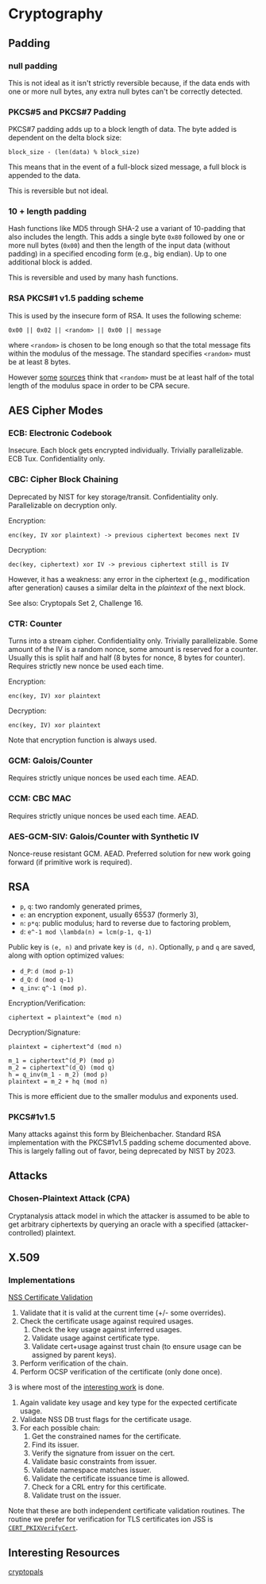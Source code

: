 # Cryptography

## Padding

### null padding

This is not ideal as it isn't strictly reversible because, if the data ends
with one or more null bytes, any extra null bytes can't be correctly detected.

### PKCS#5 and PKCS#7 Padding

PKCS#7 padding adds up to a block length of data. The byte added is dependent
on the delta block size:

    block_size - (len(data) % block_size)

This means that in the event of a full-block sized message, a full block is
appended to the data.

This is reversible but not ideal.

### 10 + length padding

Hash functions like MD5 through SHA-2 use a variant of 10-padding that also
includes the length. This adds a single byte `0x80` followed by one or more
null bytes (`0x00`) and then the length of the input data (without padding)
in a specified encoding form (e.g., big endian). Up to one additional block
is added.

This is reversible and used by many hash functions.

### RSA PKCS#1 v1.5 padding scheme

This is used by the insecure form of RSA. It uses the following scheme:

    0x00 || 0x02 || <random> || 0x00 || message

where `<random>` is chosen to be long enough so that the total message
fits within the modulus of the message. The standard specifies `<random>`
must be at least 8 bytes.

However [some](https://crypto.stackexchange.com/questions/66521/why-does-adding-pkcs1-v1-5-padding-make-rsa-encryption-non-deterministic)
[sources](http://www.cs.umd.edu/~jkatz/imc.html) think that `<random>` must
be at least half of the total length of the modulus space in order to be
CPA secure.

## AES Cipher Modes

### ECB: Electronic Codebook

Insecure. Each block gets encrypted individually. Trivially parallelizable.
ECB Tux. Confidentiality only.

### CBC: Cipher Block Chaining

Deprecated by NIST for key storage/transit. Confidentiality only.
Parallelizable on decryption only.

Encryption:

    enc(key, IV xor plaintext) -> previous ciphertext becomes next IV

Decryption:

    dec(key, ciphertext) xor IV -> previous ciphertext still is IV

However, it has a weakness: any error in the ciphertext (e.g., modification
after generation) causes a similar delta in the _plaintext_ of the next
block.

See also: Cryptopals Set 2, Challenge 16.

### CTR: Counter

Turns into a stream cipher. Confidentiality only. Trivially parallelizable.
Some amount of the IV is a random nonce, some amount is reserved for a
counter. Usually this is split half and half (8 bytes for nonce, 8 bytes for
counter). Requires strictly new nonce be used each time.

Encryption:

    enc(key, IV) xor plaintext

Decryption:

    enc(key, IV) xor plaintext

Note that encryption function is always used.

### GCM: Galois/Counter

Requires strictly unique nonces be used each time. AEAD.

### CCM: CBC MAC

Requires strictly unique nonces be used each time. AEAD.

### AES-GCM-SIV: Galois/Counter with Synthetic IV

Nonce-reuse resistant GCM. AEAD. Preferred solution for new work going forward
(if primitive work is required).

## RSA

 - `p`, `q`: two randomly generated primes,
 - `e`: an encryption exponent, usually 65537 (formerly 3),
 - `n`: `p*q`: public modulus; hard to reverse due to factoring problem,
 - `d`: `e^-1 mod \lambda(n) = lcm(p-1, q-1)`

Public key is `(e, n)` and private key is `(d, n)`. Optionally, `p` and `q`
are saved, along with option optimized values:

 - `d_P`: `d (mod p-1)`
 - `d_Q`: `d (mod q-1)`
 - `q_inv`: `q^-1 (mod p)`.

Encryption/Verification:

    ciphertext = plaintext^e (mod n)

Decryption/Signature:

    plaintext = ciphertext^d (mod n)

    m_1 = ciphertext^(d_P) (mod p)
    m_2 = ciphertext^(d_Q) (mod q)
    h = q_inv(m_1 - m_2) (mod p)
    plaintext = m_2 + hq (mod n)

This is more efficient due to the smaller modulus and exponents used.

### PKCS#1v1.5

Many attacks against this form by Bleichenbacher. Standard RSA implementation
with the PKCS#1v1.5 padding scheme documented above. This is largely falling
out of favor, being deprecated by NIST by 2023.

## Attacks

### Chosen-Plaintext Attack (CPA)

Cryptanalysis attack model in which the attacker is assumed to be able to get
arbitrary ciphertexts by querying an oracle with a specified
(attacker-controlled) plaintext.

## X.509

### Implementations

[NSS Certificate Validation](https://github.com/nss-dev/nss/blob/master/lib/certhigh/certvfy.c#L1372)

1. Validate that it is valid at the current time (+/- some overrides).
2. Check the certificate usage against required usages.
   1. Check the key usage against inferred usages.
   2. Validate usage against certificate type.
   3. Validate cert+usage against trust chain (to ensure usage can be
      assigned by parent keys).
3. Perform verification of the chain.
4. Perform OCSP verification of the certificate (only done once).

3 is where most of the [interesting work](https://github.com/nss-dev/nss/blob/master/lib/certhigh/certvfy.c#L594) is done.

1. Again validate key usage and key type for the expected certificate usage.
2. Validate NSS DB trust flags for the certificate usage.
3. For each possible chain:
   1. Get the constrained names for the certificate.
   2. Find its issuer.
   3. Verify the signature from issuer on the cert.
   4. Validate basic constraints from issuer.
   5. Validate namespace matches issuer.
   6. Validate the certificate issuance time is allowed.
   7. Check for a CRL entry for this certificate.
   8. Validate trust on the issuer.

Note that these are both independent certificate validation routines. The
routine we prefer for verification for TLS certificates ion JSS is
[`CERT_PKIXVerifyCert`](https://github.com/nss-dev/nss/blob/master/lib/certhigh/certvfypkix.c#L2027).

## Interesting Resources

[cryptopals](https://cryptopals.com)
